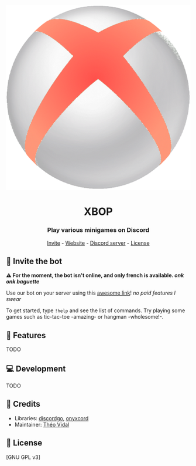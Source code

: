 <div align="center">
    <img src="assets/xbop.png" alt="xbop logo"/>
    <h1>XBOP</h1>
    <h3>Play various minigames on Discord</h3>
    <a href="https://discord.com/oauth2/authorize?client_id=796457702666534972&permissions=3136&redirect_uri=https%3A%2F%2Fbecauseofprog.fr&response_type=code&scope=bot%20applications.commands%20applications.commands.update">Invite</a> - <a href="https://becauseofprog.fr">Website</a> - <a href="https://discord.becauseofprog.fr">Discord server</a> - <a href="./LICENSE">License</a>
</div>

## 🚀 Invite the bot

**⚠ For the moment, the bot isn't online, and only french is available. _onk onk baguette_**

Use our bot on your server using this [awesome link](https://discord.com/oauth2/authorize?client_id=796457702666534972&permissions=3136&redirect_uri=https%3A%2F%2Fbecauseofprog.fr&response_type=code&scope=bot%20applications.commands%20applications.commands.update)! *no paid features I swear*

To get started, type `!help` and see the list of commands. Try playing some games such as tic-tac-toe -amazing- or hangman -wholesome!-.

## 🌈 Features

TODO

## 💻 Development

TODO

## 📜 Credits

- Libraries: [discordgo](https://github.com/bwmarrin/discordgo), [onyxcord](https://github.com/theovidal/onyxcord)
- Maintainer: [Théo Vidal](https://github.com/theovidal)

## 🔐 License

[GNU GPL v3]
